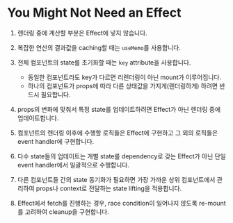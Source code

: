 # You Might Not Need an Effect

1. 렌더링 중에 계산할 부분은 Effect에 넣지 않습니다.

2. 복잡한 연산의 결과값을 caching할 때는 `useMemo`를 사용합니다.

3. 전체 컴포넌트의 state를 초기화할 때는 `key` attribute을 사용합니다.

   - 동일한 컴포넌트라도 key가 다르면 리렌더링이 아닌 mount가 이루어집니다.
   - 하나의 컴포넌트가 props에 따라 다른 상태값을 가지게(렌더링하게) 하려면 반드시 필요합니다.

4. props의 변화에 맞춰서 특정 state를 업데이트하려면 Effect가 아닌 렌더링 중에 업데이트합니다.

5. 컴포넌트의 렌더링 이후에 수행할 로직들은 Effect에 구현하고 그 외의 로직들은 event handler에 구현합니다.

6. 다수 state들의 업데이트는 개별 state를 dependency로 갖는 Effect가 아닌 단일 event handler에서 일괄적으로 수행합니다.

7. 다른 컴포넌트들 간의 state 동기화가 필요하면 가장 가까운 상위 컴포넌트에서 관리하여 props나 context로 전달하는 state lifting을 적용합니다.

8. Effect에서 fetch를 진행하는 경우, race condition이 일어나지 않도록 re-mount를 고려하여 cleanup을 구현합니다.
